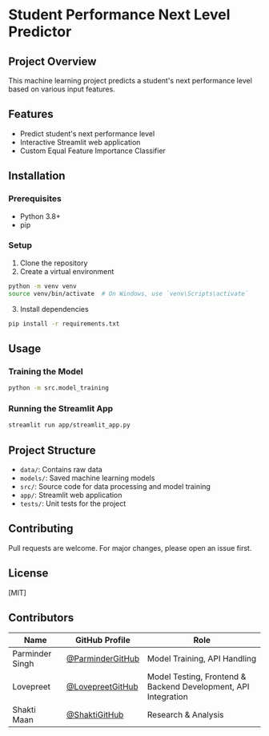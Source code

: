 # Student Performance Next Level Predictor

## Project Overview
This machine learning project predicts a student's next performance level based on various input features.

## Features
- Predict student's next performance level
- Interactive Streamlit web application
- Custom Equal Feature Importance Classifier

## Installation

### Prerequisites
- Python 3.8+
- pip

### Setup
1. Clone the repository
2. Create a virtual environment
```bash
python -m venv venv
source venv/bin/activate  # On Windows, use `venv\Scripts\activate`
```

3. Install dependencies
```bash
pip install -r requirements.txt
```

## Usage

### Training the Model
```bash
python -m src.model_training
```

### Running the Streamlit App
```bash
streamlit run app/streamlit_app.py
```

## Project Structure
- `data/`: Contains raw data
- `models/`: Saved machine learning models
- `src/`: Source code for data processing and model training
- `app/`: Streamlit web application
- `tests/`: Unit tests for the project

## Contributing
Pull requests are welcome. For major changes, please open an issue first.

## License
[MIT]

## Contributors  

| Name            | GitHub Profile                                | Role |
|----------------|---------------------------------------------|------|
| Parminder Singh | [@ParminderGitHub](https://github.com/parmindersingh122) | Model Training, API Handling |
| Lovepreet      | [@LovepreetGitHub](https://github.com/itzlovi/) | Model Testing, Frontend & Backend Development, API Integration |
| Shakti Maan    | [@ShaktiGitHub](https://github.com/ShaktiGitHub) | Research & Analysis |
